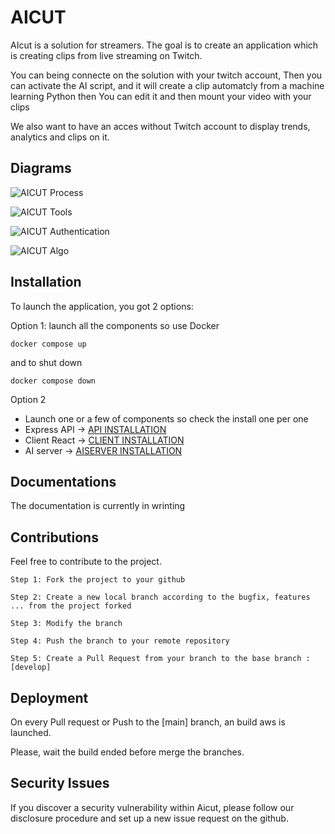 # AICUT
AIcut is a solution for streamers. The goal is to create an application which is creating clips from live streaming on Twitch.

You can being connecte on the solution with your twitch account, Then you can activate the AI script, and it will create a clip automatcly from a machine learning Python then You can edit it and then mount your video with your clips

We also want to have an acces without Twitch account to display trends, analytics and clips on it.

## Diagrams
![AICUT Process ](https://user-images.githubusercontent.com/49341587/121345215-df762680-c924-11eb-8666-07b8ca8f21e9.PNG)

![AICUT Tools ](https://user-images.githubusercontent.com/49341587/121340602-185fcc80-c920-11eb-9c38-3640f521c24c.PNG)

![AICUT Authentication](https://user-images.githubusercontent.com/49341587/121345509-3aa81900-c925-11eb-93bb-a118fde25d32.PNG)

![AICUT Algo](https://user-images.githubusercontent.com/49341587/121345569-50b5d980-c925-11eb-821e-d12eba52abe5.PNG)

## Installation
To launch the application, you got 2 options:

Option 1:
    launch all the components so use Docker
```
docker compose up
```
and to shut down
```
docker compose down
```

Option 2

- Launch one or a few of components so check the install one per one
- Express API -> [API INSTALLATION](https://github.com/Nicochou/aicut/tree/main/server#installation)                        
- Client React -> [CLIENT INSTALLATION](https://github.com/Nicochou/aicut/tree/main/client#installation)                         
- AI server -> [AISERVER INSTALLATION](https://github.com/Nicochou/aicut/tree/main/ai-server#installation)            

## Documentations

The documentation is currently in wrinting

## Contributions

Feel free to contribute to the project.

    Step 1: Fork the project to your github
    
    Step 2: Create a new local branch according to the bugfix, features ... from the project forked
    
    Step 3: Modify the branch
    
    Step 4: Push the branch to your remote repository
    
    Step 5: Create a Pull Request from your branch to the base branch : [develop]

## Deployment

On every Pull request or Push to the [main] branch, an build aws is launched.

Please, wait the build ended before merge the branches.

## Security Issues

If you discover a security vulnerability within Aicut, please follow our disclosure procedure and set up a new issue request on the github.
